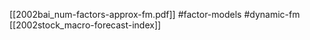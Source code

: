 [[2002bai_num-factors-approx-fm.pdf]]
#factor-models #dynamic-fm
[[2002stock_macro-forecast-index]]
